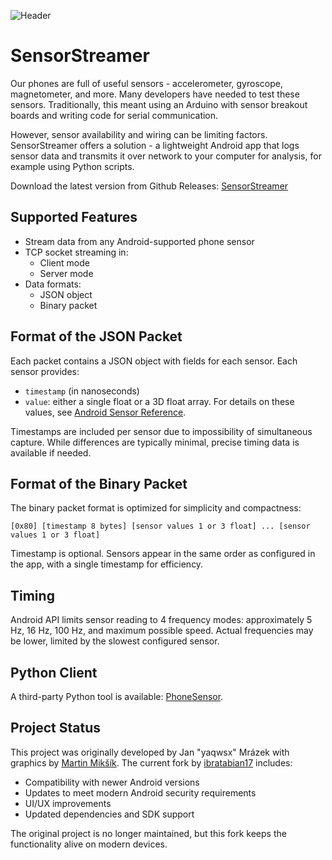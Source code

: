 ![Header](media/main.png)

# SensorStreamer

Our phones are full of useful sensors - accelerometer, gyroscope, magnetometer, and more. Many developers have needed to test these sensors. Traditionally, this meant using an Arduino with sensor breakout boards and writing code for serial communication.

However, sensor availability and wiring can be limiting factors. SensorStreamer offers a solution - a lightweight Android app that logs sensor data and transmits it over network to your computer for analysis, for example using Python scripts.

Download the latest version from Github Releases: [SensorStreamer](https://github.com/ibratabian17/SensorStreamer/releases)

## Supported Features

- Stream data from any Android-supported phone sensor
- TCP socket streaming in:
  - Client mode
  - Server mode
- Data formats:
  - JSON object
  - Binary packet

## Format of the JSON Packet

Each packet contains a JSON object with fields for each sensor. Each sensor provides:

- `timestamp` (in nanoseconds)
- `value`: either a single float or a 3D float array. For details on these values, see [Android Sensor Reference](https://developer.android.com/guide/topics/sensors/sensors_motion.html#sensors-motion-accel).

Timestamps are included per sensor due to impossibility of simultaneous capture. While differences are typically minimal, precise timing data is available if needed.

## Format of the Binary Packet

The binary packet format is optimized for simplicity and compactness:

```
[0x80] [timestamp 8 bytes] [sensor values 1 or 3 float] ... [sensor values 1 or 3 float]
```

Timestamp is optional. Sensors appear in the same order as configured in the app, with a single timestamp for efficiency.

## Timing

Android API limits sensor reading to 4 frequency modes: approximately 5 Hz, 16 Hz, 100 Hz, and maximum possible speed. Actual frequencies may be lower, limited by the slowest configured sensor.

## Python Client

A third-party Python tool is available: [PhoneSensor](https://github.com/nup002/PhoneSensors).

## Project Status

This project was originally developed by Jan "yaqwsx" Mrázek with graphics by [Martin Mikšík](https://github.com/mamiksik). The current fork by [ibratabian17](https://github.com/ibratabian17) includes:

- Compatibility with newer Android versions
- Updates to meet modern Android security requirements
- UI/UX improvements
- Updated dependencies and SDK support

The original project is no longer maintained, but this fork keeps the functionality alive on modern devices.

